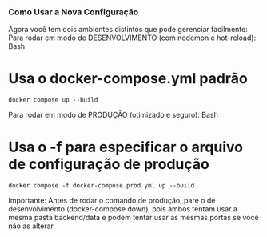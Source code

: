 ### Como Usar a Nova Configuração
Agora você tem dois ambientes distintos que pode gerenciar facilmente:
Para rodar em modo de DESENVOLVIMENTO (com nodemon e hot-reload):
Bash
# Usa o docker-compose.yml padrão
```
docker compose up --build
```
Para rodar em modo de PRODUÇÃO (otimizado e seguro):
Bash
# Usa o -f para especificar o arquivo de configuração de produção
```
docker compose -f docker-compose.prod.yml up --build
```
Importante: Antes de rodar o comando de produção, pare o de desenvolvimento (docker-compose down), pois ambos tentam usar a mesma pasta backend/data e podem tentar usar as mesmas portas se você não as alterar.